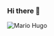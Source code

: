 ### Hi there 👋

![Mario Hugo](https://i.pinimg.com/564x/75/2b/72/752b728f61efa81493b0697e97166ee4.jpg)
<!--
**JajoScript/JajoScript** is a ✨ _special_ ✨ repository because its `README.md` (this file) appears on your GitHub profile.

Here are some ideas to get you started:

- 🔭 I’m currently working on ...
- 🌱 I’m currently learning ...
- 👯 I’m looking to collaborate on ...
- 🤔 I’m looking for help with ...
- 💬 Ask me about ...
- 📫 How to reach me: ...
- 😄 Pronouns: ...
- ⚡ Fun fact: ...
-->
